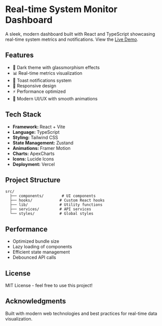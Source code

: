 # Real-time System Monitor Dashboard

A sleek, modern dashboard built with React and TypeScript showcasing real-time system metrics and notifications. View the [Live Demo](https://dashboard-one-pied-65.vercel.app/).

## Features

- 🌙 Dark theme with glassmorphism effects
- 📊 Real-time metrics visualization
- 🔔 Toast notifications system
- 📱 Responsive design
- ⚡ Performance optimized
- 🎨 Modern UI/UX with smooth animations

## Tech Stack

- **Framework:** React + Vite
- **Language:** TypeScript
- **Styling:** Tailwind CSS
- **State Management:** Zustand
- **Animations:** Framer Motion
- **Charts:** ApexCharts
- **Icons:** Lucide Icons
- **Deployment:** Vercel

## Project Structure

```
src/
  ├── components/        # UI components
  ├── hooks/            # Custom React hooks
  ├── lib/              # Utility functions
  ├── services/         # API services
  └── styles/           # Global styles
```

## Performance

- Optimized bundle size
- Lazy loading of components
- Efficient state management
- Debounced API calls

## License

MIT License - feel free to use this project!

## Acknowledgments

Built with modern web technologies and best practices for real-time data visualization.
